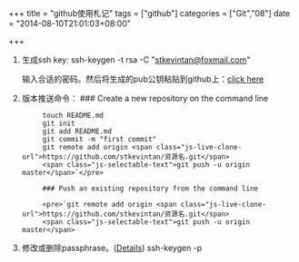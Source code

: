+++
title = "github使用札记"
tags = ["github"]
categories = ["Git","08"]
date = "2014-08-10T21:01:03+08:00"

+++


1. 生成ssh key:
		ssh-keygen -t rsa -C "stkevintan@foxmail.com"

	输入合适的密码。然后将生成的pub公钥粘贴到github上：[click here](https://github.com/settings/ssh)
2. 版本推送命令：<!--more-->
        ### Create a new repository on the command line

            touch README.md
            git init
            git add README.md
            git commit -m "first commit"
            git remote add origin <span class="js-live-clone-url">https://github.com/stkevintan/资源名.git</span>
            <span class="js-selectable-text">git push -u origin master</span>`</pre>

            ### Push an existing repository from the command line

            <pre>`git remote add origin <span class="js-live-clone-url">https://github.com/stkevintan/资源名.git</span>
            <span class="js-selectable-text">git push -u origin master</span>
3. 修改或删除passphrase。([Details](https://help.github.com/articles/working-with-ssh-key-passphrases/))
		ssh-keygen -p